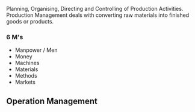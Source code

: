 Planning, Organising, Directing and Controlling of Production Activities. Production Management deals with converting raw materials into finished goods or products.

### 6 M's
- Manpower / Men
- Money
- Machines
- Materials
- Methods
- Markets
## Operation Management

























